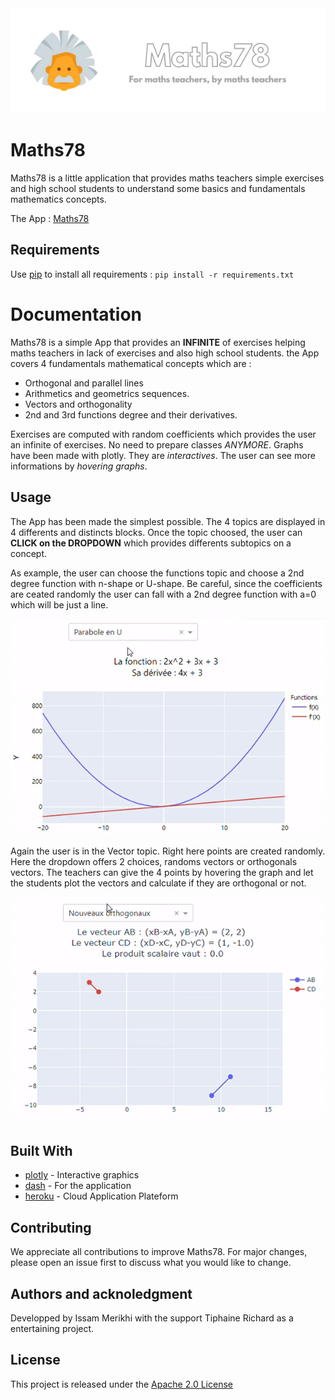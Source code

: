 <img src ="assets/banner.png" width = "auto" height = "auto">


# Maths78

Maths78 is a little application that provides maths teachers simple exercises and high school students to understand some basics and fundamentals mathematics concepts.

The App : [Maths78](https://maths78.herokuapp.com/)

## Requirements

Use [pip](https://pypi.org/project/pip/) to install all requirements : `pip install -r requirements.txt`

# Documentation

Maths78 is a simple App that provides an **INFINITE** of exercises helping maths teachers in lack of exercises and also high school students. the App covers 4 fundamentals mathematical concepts which are :


- Orthogonal and parallel lines
- Arithmetics and geometrics sequences.
- Vectors and orthogonality
- 2nd and 3rd functions degree and their derivatives.

Exercises are computed with random coefficients which provides the user an infinite of exercises. No need to prepare classes _ANYMORE_.
Graphs have been made with plotly. They are _interactives_. The user can see more informations by _hovering graphs_.

## Usage

The App has been made the simplest possible. The 4 topics are displayed in 4 differents and distincts blocks. Once the topic choosed, the user can **CLICK on the DROPDOWN** which provides differents subtopics on a concept.

As example, the user can choose the functions topic and choose a 2nd degree function with n-shape or U-shape. Be careful, since the coefficients are ceated randomly the user can fall with a 2nd degree function with a=0 which will be just a line.


<img src ="assets/function.gif" width = "auto" height = "auto">

Again the user is in the Vector topic. Right here points are created randomly. Here the dropdown offers 2 choices, randoms vectors or orthogonals vectors. The teachers can give the 4 points by hovering the graph and let the students plot the vectors and calculate if they are orthogonal or not.


<img src ="assets/vector.gif" width = "auto" height = "auto">

## Built With

- [plotly](https://plotly.com/python/) - Interactive graphics
- [dash](https://plotly.com/dash/) - For the application
- [heroku](https://dashboard.heroku.com/) - Cloud Application Plateform

## Contributing

We appreciate all contributions to improve Maths78. For major changes, please open an issue first to discuss what you would like to change.


## Authors and acknoledgment

Developped by Issam Merikhi with the support Tiphaine Richard as a entertaining project.

## License

This project is released under the [Apache 2.0 License](https://github.com/IssamMerikhi/Maths78/edit/main/LICENSE)
